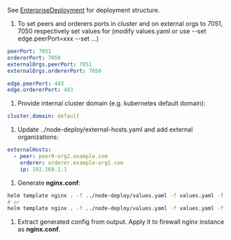 
See [EnterpriseDeployment](../../tech/deployment/EnterpriseDeployment.pdf) for deployment structure.

1. To set peers and orderers ports in cluster and on external orgs to 7051, 7050 respectively set values for
   (modify values.yaml or use --set edge.peerPort=xxx --set ...)
```yaml
peerPort: 7051
ordererPort: 7050
externalOrgs.peerPort: 7051
externalOrgs.ordererPort: 7050

edge.peerPort: 443
edge.ordererPort: 443
```

1. Provide internal cluster domain (e.g. kubernetes default domain):
```yaml
cluster.domain: default 
```


1. Update ../node-deploy/external-hosts.yaml and add external organizations:
```yaml
externalHosts:
  - peer: peer0-org2.example.com
    orderer: orderer.example-org2.com
    ip: 192.168.1.1 
```

1. Generate **nginx.conf**:
```bash
helm template nginx . -f ../node-deploy/values.yaml -f values.yaml -f ../node-deploy/external-hosts.yaml --debug  
# or
helm template nginx . -f ../node-deploy/values.yaml -f values.yaml -f ../node-deploy/external-hosts.yaml --set edge.domain=xxx --set edge.ip=x.x.x.x --set --debug
```

1. Extract generated config from output. Apply it to firewall nginx instance as **nginx.conf**. 